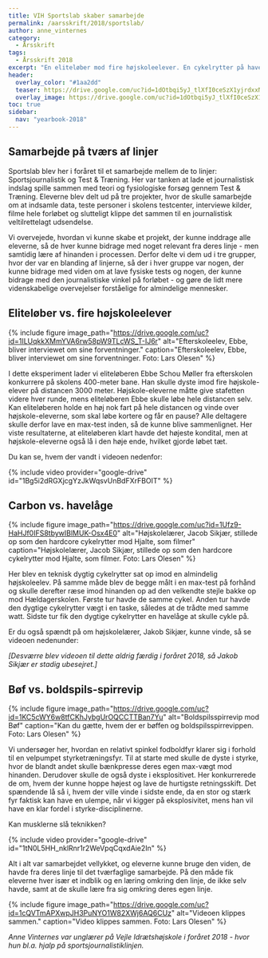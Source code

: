 ```yaml
---
title: VIH Sportslab skaber samarbejde
permalink: /aarsskrift/2018/sportslab/
author: anne_vinternes
category:
  - Årsskrift
tags:
  - Årsskrift 2018
excerpt: "En eliteløber mod fire højskoleelever. En cykelrytter på havelåge mod en amatør. En bøf mod en boldspils-spirrevip. Hvem mon vinder?"
header:
  overlay_color: "#1aa2dd"
  teaser: https://drive.google.com/uc?id=1dOtbqi5yJ_tlXfI0ceSzX1yjrdxxN3Iw
  overlay_image: https://drive.google.com/uc?id=1dOtbqi5yJ_tlXfI0ceSzX1yjrdxxN3Iw
toc: true
sidebar:
  nav: "yearbook-2018"
---
```


## Samarbejde på tværs af linjer

Sportslab blev her i foråret til et samarbejde mellem de to linjer: Sportsjournalistik og Test & Træning. Her var tanken at lade et journalistisk indslag spille sammen med teori og fysiologiske forsøg gennem Test & Træning. Eleverne blev delt ud på tre projekter, hvor de skulle samarbejde om at indsamle data, teste personer i skolens testcenter, interviewe kilder, filme hele forløbet og slutteligt klippe det sammen til en journalistisk veltilrettelagt udsendelse. 

Vi overvejede, hvordan vi kunne skabe et projekt, der kunne inddrage alle eleverne, så de hver kunne bidrage med noget relevant fra deres linje - men samtidig lære af hinanden i processen. Derfor delte vi dem ud i tre grupper, hvor der var en blanding af linjerne, så der i hver gruppe var nogen, der kunne bidrage med viden om at lave fysiske tests og nogen, der kunne bidrage med den journalistiske vinkel på forløbet - og gøre de lidt mere videnskabelige overvejelser forståelige for almindelige mennesker.

## Eliteløber vs. fire højskoleelever

{% include figure image_path="https://drive.google.com/uc?id=1ILUqkkXMmYVA6rw58pW9TLcWS_T-IJ6r" alt="Efterskoleelev, Ebbe, bliver interviewet om sine forventninger." caption="Efterskoleelev, Ebbe, bliver interviewet om sine forventninger. Foto: Lars Olesen" %}

I dette eksperiment lader vi eliteløberen Ebbe Schou Møller fra efterskolen konkurrere på skolens 400-meter bane. Han skulle dyste imod fire højskole-elever på distancen 3000 meter. Højskole-eleverne måtte give stafetten videre hver runde, mens eliteløberen Ebbe skulle løbe hele distancen selv. Kan eliteløberen holde en høj nok fart på hele distancen og vinde over højskole-eleverne, som skal løbe kortere og får en pause? Alle deltagere skulle derfor lave en max-test inden, så de kunne blive sammenlignet. Her viste resultaterne, at eliteløberen klart havde det højeste kondital, men at højskole-eleverne også lå i den høje ende, hvilket gjorde løbet tæt. 

Du kan se, hvem der vandt i videoen nedenfor:

{% include video provider="google-drive" id="1Bg5i2dRGXjcgYzJkWqsvUnBdFXrFBOIT" %}

## Carbon vs. havelåge

{% include figure image_path="https://drive.google.com/uc?id=1Ufz9-HaHJf0IFS8tbywIBlMUK-Osx4E0" alt="Højskolelærer, Jacob Sikjær, stillede op som den hardcore cykelrytter mod Hjalte, som filmer" caption="Højskolelærer, Jacob Sikjær, stillede op som den hardcore cykelrytter mod Hjalte, som filmer. Foto: Lars Olesen" %}

Her blev en teknisk dygtig cykelrytter sat op imod en almindelig højskoleelev. På samme måde blev de begge målt i en max-test på forhånd og skulle derefter ræse imod hinanden op ad den velkendte stejle bakke op mod Hældagerskolen. Første tur havde de samme cykel. Anden tur havde den dygtige cykelrytter vægt i en taske, således at de trådte med samme watt. Sidste tur fik den dygtige cykelrytter en havelåge at skulle cykle på. 

Er du også spændt på om højskolelærer, Jakob Sikjær, kunne vinde, så se videoen nedenunder:

_[Desværre blev videoen til dette aldrig færdig i foråret 2018, så Jakob Sikjær er stadig ubesejret.]_

## Bøf vs. boldspils-spirrevip

{% include figure image_path="https://drive.google.com/uc?id=1KC5cWY6w8tfCKhJybgUrOQCCTTBan7Yu" alt="Boldspilsspirrevip mod Bøf" caption="Kan du gætte, hvem der er bøffen og boldspilsspirrevippen. Foto: Lars Olesen" %}

Vi undersøger her, hvordan en relativt spinkel fodboldfyr klarer sig i forhold til en velpumpet styrketræningsfyr. Til at starte med skulle de dyste i styrke, hvor de blandt andet skulle bænkpresse deres egen max-vægt mod hinanden. Derudover skulle de også dyste i eksplositivet. Her konkurrerede de om, hvem der kunne hoppe højest og lave de hurtigste retningsskift. Det spændende lå så i, hvem der ville vinde i sidste ende, da en stor og stærk fyr faktisk kan have en ulempe, når vi kigger på eksplosivitet, mens han vil have en klar fordel i styrke-disciplinerne. 

Kan musklerne slå teknikken?

{% include video provider="google-drive" id="1tN0L5HH_nklRnr1r2WeVpqCqxdAie2In" %}

Alt i alt var samarbejdet vellykket, og eleverne kunne bruge den viden, de havde fra deres linje til det tværfaglige samarbejde. På den måde fik eleverne hver især et indblik og en læring omkring den linje, de ikke selv havde, samt at de skulle lære fra sig omkring deres egen linje. 

{% include figure image_path="https://drive.google.com/uc?id=1cQVTmAPXwpJH3PuNYO1W82XWj6AQ6CUz" alt="Videoen klippes sammen." caption="Video klippes sammen. Foto: Lars Olesen" %}

_Anne Vinternes var unglærer på Vejle Idrætshøjskole i foråret 2018 - hvor hun bl.a. hjalp på sportsjournalistiklinjen._
